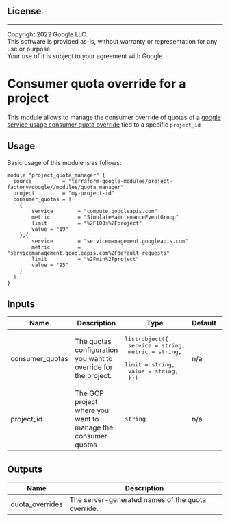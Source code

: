 ## License
---
Copyright 2022 Google LLC.  
This software is provided as-is, without warranty or representation for any use or purpose.  
Your use of it is subject to your agreement with Google.  

# Consumer quota override for a project

This module allows to manage the consumer override of quotas of a [google service usage consumer quota override](https://www.terraform.io/docs/providers/google/r/service_usage_consumer_quota_override.html) tied to a specific `project_id`

## Usage

Basic usage of this module is as follows:

```hcl
module "project_quota_manager" {
  source          = "terraform-google-modules/project-factory/google//modules/quota_manager"
  project         = "my-project-id"
  consumer_quotas = [
    {
        service        = "compute.googleapis.com"
        metric         = "SimulateMaintenanceEventGroup"
        limit          = "%2F100s%2Fproject"
        value = "19"
    },{
        service        = "servicemanagement.googleapis.com"
        metric         = "servicemanagement.googleapis.com%2Fdefault_requests"
        limit          = "%2Fmin%2Fproject"
        value = "95"
    }
  ]
}
```

<!-- BEGINNING OF PRE-COMMIT-TERRAFORM DOCS HOOK -->
## Inputs

| Name | Description | Type | Default | Required |
|------|-------------|------|---------|:--------:|
| consumer\_quotas | The quotas configuration you want to override for the project. | <pre>list(object({<br>    service = string,<br>    metric  = string,<br>    limit   = string,<br>    value   = string,<br>  }))</pre> | n/a | yes |
| project\_id | The GCP project where you want to manage the consumer quotas | `string` | n/a | yes |

## Outputs

| Name | Description |
|------|-------------|
| quota\_overrides | The server-generated names of the quota override. |

<!-- END OF PRE-COMMIT-TERRAFORM DOCS HOOK -->
